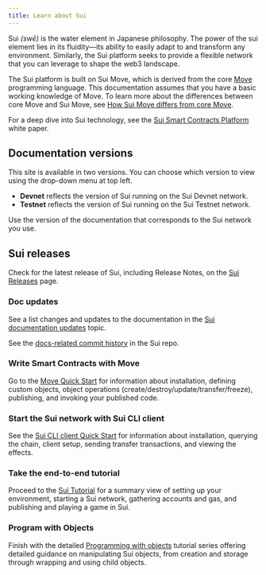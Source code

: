 ```yaml
---
title: Learn about Sui
---
```


Sui *(swē)* is the water element in Japanese philosophy. The power of the sui element lies in its fluidity&mdash;its ability to easily adapt to and transform any environment. Similarly, the Sui platform seeks to provide a flexible network that you can leverage to shape the web3 landscape. 

The Sui platform is built on Sui Move, which is derived from the core [Move](https://github.com/MystenLabs/awesome-move) programming language. This documentation assumes that you have a basic working knowledge of Move. To learn more about the differences between core Move and Sui Move, see [How Sui Move differs from core Move](../learn/sui-move-diffs.md).

For a deep dive into Sui technology, see the [Sui Smart Contracts Platform](https://github.com/MystenLabs/sui/blob/main/doc/paper/sui.pdf) white paper.

## Documentation versions

This site is available in two versions. You can choose which version to view using the drop-down menu at top left.
 * **Devnet** reflects the version of Sui running on the Sui Devnet network.  
 * **Testnet** reflects the version of Sui running on the Sui Testnet network. 

Use the version of the documentation that corresponds to the Sui network you use.

## Sui releases

Check for the latest release of Sui, including Release Notes, on the [Sui Releases](https://github.com/MystenLabs/sui/releases) page.

### Doc updates

See a list changes and updates to the documentation in the [Sui documentation updates](../doc-updates/index.md) topic.

See the [docs-related commit history](https://github.com/MystenLabs/sui/commits/main/doc/src) in the Sui repo.

### Write Smart Contracts with Move

Go to the [Move Quick Start](../build/move/index.md) for information about installation, defining custom objects, object operations (create/destroy/update/transfer/freeze), publishing, and invoking your published code.

### Start the Sui network with Sui CLI client

See the [Sui CLI client Quick Start](../build/cli-client.md) for information about installation, querying the chain, client setup, sending transfer transactions, and viewing the effects.

### Take the end-to-end tutorial

Proceed to the [Sui Tutorial](../explore/tutorials.md) for a summary view of setting up your environment, starting a Sui network, gathering accounts and gas, and publishing and playing a game in Sui.

### Program with Objects

Finish with the detailed [Programming with objects](../build/programming-with-objects/index.md) tutorial series offering detailed guidance on manipulating Sui objects, from creation and storage through wrapping and using child objects.
